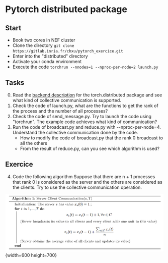 # Pytorch distributed package
## Start
- Book two cores in NEF cluster
- Clone the directory `git clone https://gitlab.inria.fr/chxu/pytorch_exercice.git`
- Enter into the "distributed" directory
- Activate your conda environment
- Execute the code `torchrun --nnodes=1 --nproc-per-node=2 launch.py`

## Tasks
0. Read the [backend description](https://pytorch.org/docs/stable/distributed.html) for the torch.distributed package and see what kind of collective communication is supported.
1. Check the code of launch.py, what are the functions to get the rank of the process and the number of all processes?
2. Check the code of send_message.py. Try to launch the code using "torchrun". The example code achieves what kind of communication?
3. Run the code of broadcast.py  and reduce.py with --nproc-per-node=4. Understand the collective communication done by the code.
   - How to modify the code of broadcast.py that the rank 0 broadcast to all the others
   - From the result of reduce.py, can you see which algorithm is used?

## Exercice
4. Code the following algorithm
Suppose that there are n + 1 processes that rank 0 is considered as the server and the
others are considered as the clients. Try to use the collective communication operation.

![Algorithm](algo.PNG){width=600 height=700}